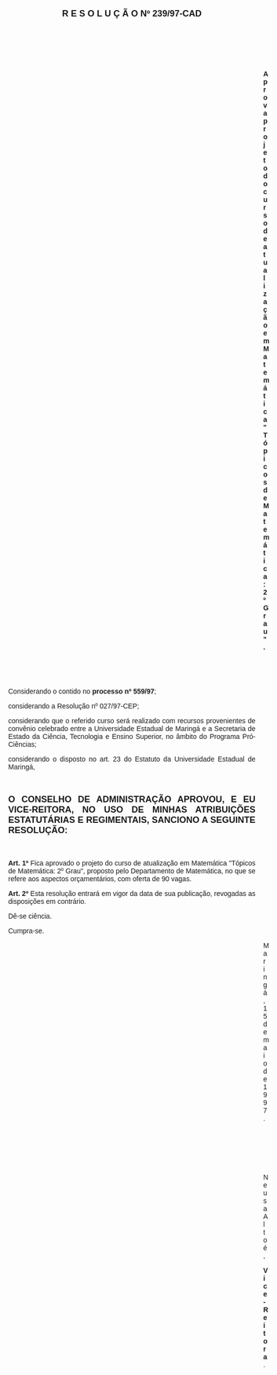 <BODY>

<B><FONT FACE="Arial" SIZE=4><P ALIGN="CENTER">R E S O L U &Ccedil; &Atilde; O   Nº 239/97-CAD</P>
</B></FONT><FONT FACE="Arial">
<P>&nbsp;</P>
<P>&nbsp;</P>
<P>&nbsp;</P><DIR>
<DIR>
<DIR>
<DIR>
<DIR>
<DIR>
<DIR>
<DIR>
<DIR>
<DIR>
<DIR>
<DIR>
<DIR>

<B><P ALIGN="JUSTIFY">Aprova projeto do curso de atualiza&ccedil;&atilde;o em Matem&aacute;tica &quot;T&oacute;picos de Matem&aacute;tica: 2º Grau&quot;.</P>

</B><P>&nbsp;</P>
<P>&nbsp;</P></DIR>
</DIR>
</DIR>
</DIR>
</DIR>
</DIR>
</DIR>
</DIR>
</DIR>
</DIR>
</DIR>
</DIR>
</DIR>

<P ALIGN="JUSTIFY">&#9;&#9;Considerando o contido no <B>processo nº 559/97</B>;</P>
<P ALIGN="JUSTIFY">&#9;&#9;considerando a Resolu&ccedil;&atilde;o nº 027/97-CEP;</P>
<P ALIGN="JUSTIFY">&#9;&#9;considerando que o referido curso ser&aacute; realizado com recursos provenientes de conv&ecirc;nio celebrado entre a Universidade Estadual de Maring&aacute; e a Secretaria de Estado da Ci&ecirc;ncia, Tecnologia e Ensino Superior, no &acirc;mbito do Programa Pr&oacute;-Ci&ecirc;ncias;</P>
<P ALIGN="JUSTIFY">&#9;&#9;considerando o disposto no art. 23 do Estatuto da Universidade Estadual de Maring&aacute;,</P>
<P ALIGN="JUSTIFY"></P>
<P ALIGN="JUSTIFY">&nbsp;</P>
</FONT><B><FONT FACE="Arial" SIZE=4><P ALIGN="JUSTIFY">O CONSELHO DE ADMINISTRA&Ccedil;&Atilde;O APROVOU, E EU VICE-REITORA, NO USO DE MINHAS ATRIBUI&Ccedil;&Otilde;ES ESTATUT&Aacute;RIAS E REGIMENTAIS, SANCIONO A SEGUINTE RESOLU&Ccedil;&Atilde;O:</P>
</B></FONT><FONT FACE="Arial"><P ALIGN="JUSTIFY"></P>
<P ALIGN="JUSTIFY">&nbsp;</P>
<P ALIGN="JUSTIFY">&#9;&#9;<B>Art. 1º </B>Fica aprovado o projeto do curso de atualiza&ccedil;&atilde;o em Matem&aacute;tica &quot;T&oacute;picos de Matem&aacute;tica: 2º Grau&quot;, proposto pelo Departamento de Matem&aacute;tica, no que se refere aos aspectos or&ccedil;ament&aacute;rios, com oferta de 90 vagas.</P>
<P ALIGN="JUSTIFY">&#9;&#9;<B>Art. 2º</B> Esta resolu&ccedil;&atilde;o entrar&aacute; em vigor da data de sua publica&ccedil;&atilde;o, revogadas as disposi&ccedil;&otilde;es em contr&aacute;rio.</P>
<P>&#9;&#9;D&ecirc;-se ci&ecirc;ncia.</P>
<P>&#9;&#9;Cumpra-se.</P>
<DIR>
<DIR>
<DIR>
<DIR>
<DIR>
<DIR>
<DIR>
<DIR>
<DIR>
<DIR>
<DIR>
<DIR>
<DIR>

<P>Maring&aacute;, 15 de maio de 1997.</P>

<P>&nbsp;</P>
<P>&nbsp;</P>
<P>&nbsp;</P>
<P>Neusa Alto&eacute;,</P>
<B><P>Vice-Reitora</B>.</P></DIR>
</DIR>
</DIR>
</DIR>
</DIR>
</DIR>
</DIR>
</DIR>
</DIR>
</DIR>
</DIR>
</DIR>
</DIR>
</FONT></BODY>
